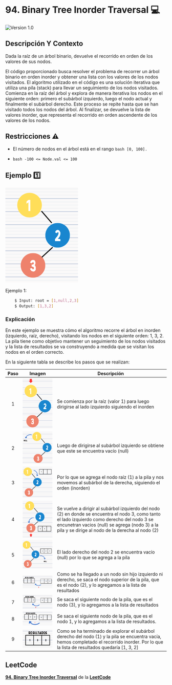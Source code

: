 # 94. Binary Tree Inorder Traversal 💻

![Version 1.0](https://img.shields.io/badge/version-1.0.-blue.svg) 

## Descripción Y Contexto

Dada la raíz de un árbol binario, devuelve el recorrido en orden de los valores de sus nodos.

El código proporcionado busca resolver el problema de recorrer un árbol binario en orden inorder y obtener una lista con los valores de los nodos visitados. El algoritmo utilizado en el código es una solución iterativa que utiliza una pila (stack) para llevar un seguimiento de los nodos visitados. Comienza en la raíz del árbol y explora de manera iterativa los nodos en el siguiente orden: primero el subárbol izquierdo, luego el nodo actual y finalmente el subárbol derecho. Este proceso se repite hasta que se han visitado todos los nodos del árbol. Al finalizar, se devuelve la lista de valores inorder, que representa el recorrido en orden ascendente de los valores de los nodos.

## Restricciones ⚠️	

* El número de nodos en el árbol está en el rango ```bash
        [0, 100].```

*  ```bash -100 <= Node.val <= 100 ```

## Ejemplo 1️⃣

![Imagen de Evidencia](https://github.com/Andrea-lol/Taller-Estructuras-Datos-Avanzadas/blob/main/94.%20Binary%20Tree%20Inorder%20Traversal/img/1.png "Esta es una imagen de muestra.")

Ejemplo 1:

```bash
    $ Input: root = [1,null,2,3]
    $ Output: [1,3,2]
```

### Explicación 

En este ejemplo se muestra cómo el algoritmo recorre el árbol en inorden (izquierdo, raíz, derecho), visitando los nodos en el siguiente orden: 1, 3, 2. La pila tiene como objetivo mantener un seguimiento de los nodos visitados y la lista de resultados se va construyendo a medida que se visitan los nodos en el orden correcto.

En la siguiente tabla se describe los pasos que se realizan:

Paso | Imagen | Descripción
:--: | :--: | -- |
1 | ![Imagen de Evidencia](https://github.com/Andrea-lol/Taller-Estructuras-Datos-Avanzadas/blob/main/94.%20Binary%20Tree%20Inorder%20Traversal/img/Paso1.png "Esta es una imagen de muestra.") | Se comienza por la raíz (valor 1) para luego dirigirse al lado izquierdo siguiendo el inorden|
2 | ![Imagen de Evidencia](https://github.com/Andrea-lol/Taller-Estructuras-Datos-Avanzadas/blob/main/94.%20Binary%20Tree%20Inorder%20Traversal/img/Paso2.png "Esta es una imagen de muestra.") | Luego de dirigirse al subárbol izquierdo se obtiene que este se encuentra vacío (null) |
3 | ![Imagen de Evidencia](https://github.com/Andrea-lol/Taller-Estructuras-Datos-Avanzadas/blob/main/94.%20Binary%20Tree%20Inorder%20Traversal/img/Paso3.png "Esta es una imagen de muestra.") | Por lo que se agrega el nodo raíz (1) a la pila y nos movemos al subárbol de la derecha, siguiendo el orden (inorden) |
4 | ![Imagen de Evidencia](https://github.com/Andrea-lol/Taller-Estructuras-Datos-Avanzadas/blob/main/94.%20Binary%20Tree%20Inorder%20Traversal/img/Paso4.png "Esta es una imagen de muestra.") |Se vuelve a dirigir al subárbol izquierdo del nodo (2) en donde se encuentra el nodo 3, como tanto el lado izquierdo como derecho del nodo 3 se encunetran vacios (null) se agrega (nodo 3) a la pila y se dirige al nodo de la derecha al nodo (2) |
5 | ![Imagen de Evidencia](https://github.com/Andrea-lol/Taller-Estructuras-Datos-Avanzadas/blob/main/94.%20Binary%20Tree%20Inorder%20Traversal/img/Paso5.png "Esta es una imagen de muestra.") | El lado derecho del nodo 2 se encuentra vacío (null) por lo que se agrega a la pila |
6 | ![Imagen de Evidencia](https://github.com/Andrea-lol/Taller-Estructuras-Datos-Avanzadas/blob/main/94.%20Binary%20Tree%20Inorder%20Traversal/img/Paso6.png "Esta es una imagen de muestra.") | Como se ha llegado a un nodo sin hijo izquierdo ni derecho, se saca el nodo superior de la pila, que es el nodo (2), y lo agregamos a la lista de resultados |
7 | ![Imagen de Evidencia](https://github.com/Andrea-lol/Taller-Estructuras-Datos-Avanzadas/blob/main/94.%20Binary%20Tree%20Inorder%20Traversal/img/Paso7.png "Esta es una imagen de muestra.") | Se saca el siguiente nodo de la pila, que es el nodo (3), y lo agregamos a la lista de resultados |
8 | ![Imagen de Evidencia](https://github.com/Andrea-lol/Taller-Estructuras-Datos-Avanzadas/blob/main/94.%20Binary%20Tree%20Inorder%20Traversal/img/Paso8.png "Esta es una imagen de muestra.") | Se saca el siguiente nodo de la pila, que es el nodo 1, y lo agregamos a la lista de resultados. |
9 | ![Imagen de Evidencia](https://github.com/Andrea-lol/Taller-Estructuras-Datos-Avanzadas/blob/main/94.%20Binary%20Tree%20Inorder%20Traversal/img/Paso9.png "Esta es una imagen de muestra.") | Como se ha terminado de explorar el subárbol derecho del nodo (1) y la pila se encuentra vacía, hemos completado el recorrido inorder. Por lo que la lista de resultados quedaría [1, 3, 2] |


## LeetCode
**[94. Binary Tree Inorder Traversal]** de la **[LeetCode]**

[94. Binary Tree Inorder Traversal]: https://leetcode.com/problems/binary-tree-inorder-traversal/
[LeetCode]: https://leetcode.com
